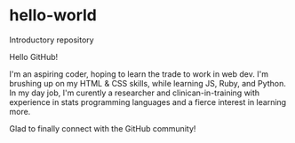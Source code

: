 # hello-world
Introductory repository

Hello GitHub! 

I'm an aspiring coder, hoping to learn the trade to work in web dev. I'm brushing up on my HTML & CSS skills, while learning JS, Ruby, and Python. 
In my day job, I'm curently a researcher and clinican-in-training with experience in stats programming languages and a fierce interest in learning more. 

Glad to finally connect with the GitHub community!
